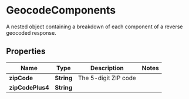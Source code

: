 

# GeocodeComponents

A nested object containing a breakdown of each component of a reverse geocoded response.

## Properties

Name | Type | Description | Notes
------------ | ------------- | ------------- | -------------
**zipCode** | **String** | The 5-digit ZIP code | 
**zipCodePlus4** | **String** |  | 




